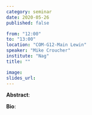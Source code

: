 ```yaml
---
category: seminar
date: 2020-05-26
published: false

from: "12:00"
to: "13:00"
location: "COM-G12-Main Lewin"
speaker: "Mike Croucher"
institute: "Nag"
title: ""

image:
slides_url:
---
```


**Abstract**:

**Bio**:
